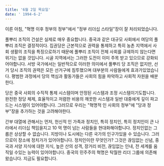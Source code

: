 ```yaml
---
title: '6월 2일 목요일'
date: ' 1994-6-2'
---
```

이른 아침, "혁명 이후 정부의 정부"에서 "정부 리더십 스타일"장이 잘 처리되었습니다.

풀뿌리 조직의 건설은 실제로 매우 중요합니다. 중국과 같은 대규모 사회에서 여당의 풀뿌리 조직은 결정적이다. 집권당은 근본적으로 권력을 통제하고 특히 농촌 지역에서 사회 생활의 조직을 특징으로하기 때문에 풀뿌리 조직이 전체 사회를 규제하지 않는다면 위기는 없을 것입니다. 시골 지역에서는 그러한 도전이 이미 주목 받고 있으므로 강화되어야합니다. 서방 국가에서는 일반적으로 이러한 의미에서 풀뿌리 당 조직은 없지만, 선거 당시 조직의 권력은 모든 선거구에 침투했으며 대부분의 사람들에게 효과가있었습니다. 평범한 과정에서 당의 핵심과 활동가들은 사회의 힘을 파악하고 사회적 자원을 배분한다.

당은 중국 사회의 수직적 통제 시스템이며 안정된 시스템과 조정 시스템이기도합니다. 완전한 정당 체제, 효율적이고 저렴한 비용의 깨끗한 시스템과 일반 대중에게 깊이 파고 드는 시스템이 있어야합니다. 그러므로 우리는 "혁명적 인 사회의 정부"에 "당과 정부"장을 추가하는 것을 고려해야한다.

간부 대열에 관해서는 먼저, 헌신적 인 가족과 정치인, 특히 정치인, 특히 정치인이 큰 나라에서 리더십 책임을지고 10 억 명이 넘는 사람들을 현대화해야합니다. 정치인없는 그룹은 상상할 수 없습니다. 지방이나 도시에는 다른 국가의 인구가있을 수 있습니다. 그러므로이 장소에 정치가가 있어야합니다. 정치인이란 무엇인가? 그것은 끊임없는 신념, 중국과 서양 지식에 대한 지식, 높은 산의 성격, 장거리 비전, 끊임없는 인내, 전 세계를 움직일 수있는 능력이 있어야합니다. 중국의 민주주의 혁명은 탁월한 리더 그룹에 의존해 왔습니다. 지금도 필요합니다.

